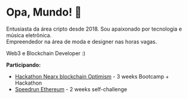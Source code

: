 # Opa, Mundo! 👋

Entusiasta da área cripto desde 2018. Sou apaixonado por tecnologia e música eletrônica.    
Empreendedor na área de moda e designer nas horas vagas.

Web3 e Blockchain Developer :)

**Participando:**
- [Hackathon Nearx blockchain Optimism](https://nearx.com.br/bootcamp) - 3 weeks Bootcamp + Hackathon
- [Speedrun Ethereum](speedrunethereum.com) - 2 weeks self-challenge

